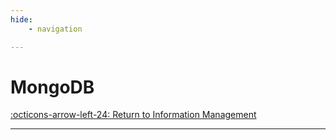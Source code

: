 ```yaml
---
hide:
    - navigation

---
```


# MongoDB

[:octicons-arrow-left-24: Return to Information Management](/Bodies-of-Knowledge/Information-Management/)

---
